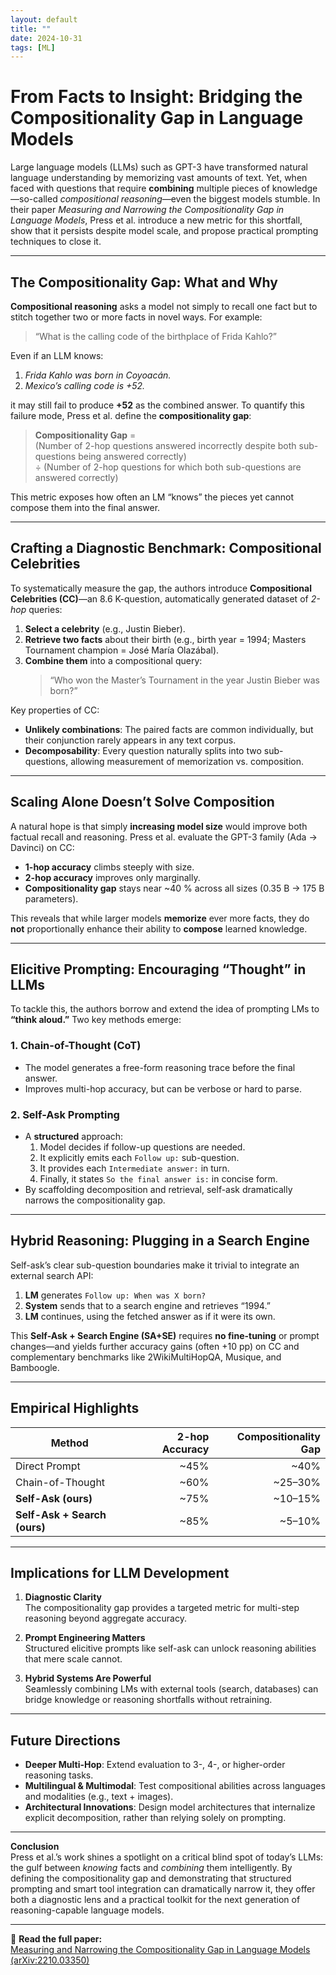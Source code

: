 ```yaml
---
layout: default
title: ""
date: 2024-10-31
tags: [ML]
---
```


# From Facts to Insight: Bridging the Compositionality Gap in Language Models

Large language models (LLMs) such as GPT-3 have transformed natural language understanding by memorizing vast amounts of text. Yet, when faced with questions that require **combining** multiple pieces 
of knowledge—so-called *compositional reasoning*—even the biggest models stumble. In their paper *Measuring and Narrowing the Compositionality Gap in Language Models*, Press et al. introduce a new metric
for this shortfall, show that it persists despite model scale, and propose practical prompting techniques to close it.  

<!--more-->

---

## The Compositionality Gap: What and Why

**Compositional reasoning** asks a model not simply to recall one fact but to stitch together two or more facts in novel ways. For example:

> “What is the calling code of the birthplace of Frida Kahlo?”

Even if an LLM knows:  
1. *Frida Kahlo was born in Coyoacán.*  
2. *Mexico’s calling code is +52.*  

it may still fail to produce **+52** as the combined answer. To quantify this failure mode, Press et al. define the **compositionality gap**:

> **Compositionality Gap** =  
> (Number of 2-hop questions answered incorrectly despite both sub-questions being answered correctly)  
> ÷ (Number of 2-hop questions for which both sub-questions are answered correctly)

This metric exposes how often an LM “knows” the pieces yet cannot compose them into the final answer.

---

## Crafting a Diagnostic Benchmark: Compositional Celebrities

To systematically measure the gap, the authors introduce **Compositional Celebrities (CC)**—an 8.6 K-question, automatically generated dataset of *2-hop* queries:

1. **Select a celebrity** (e.g., Justin Bieber).  
2. **Retrieve two facts** about their birth (e.g., birth year = 1994; Masters Tournament champion = José María Olazábal).  
3. **Combine them** into a compositional query:  
   > “Who won the Master’s Tournament in the year Justin Bieber was born?”

Key properties of CC:

- **Unlikely combinations**: The paired facts are common individually, but their conjunction rarely appears in any text corpus.  
- **Decomposability**: Every question naturally splits into two sub-questions, allowing measurement of memorization vs. composition.

---

## Scaling Alone Doesn’t Solve Composition

A natural hope is that simply **increasing model size** would improve both factual recall and reasoning. Press et al. evaluate the GPT-3 family (Ada → Davinci) on CC:

- **1-hop accuracy** climbs steeply with size.  
- **2-hop accuracy** improves only marginally.  
- **Compositionality gap** stays near ~40 % across all sizes (0.35 B → 175 B parameters).

This reveals that while larger models **memorize** ever more facts, they do **not** proportionally enhance their ability to **compose** learned knowledge.

---

## Elicitive Prompting: Encouraging “Thought” in LLMs

To tackle this, the authors borrow and extend the idea of prompting LMs to **“think aloud.”** Two key methods emerge:

### 1. Chain-of-Thought (CoT)
- The model generates a free-form reasoning trace before the final answer.  
- Improves multi-hop accuracy, but can be verbose or hard to parse.

### 2. Self-Ask Prompting
- A **structured** approach:
  1. Model decides if follow-up questions are needed.  
  2. It explicitly emits each `Follow up:` sub-question.  
  3. It provides each `Intermediate answer:` in turn.  
  4. Finally, it states `So the final answer is:` in concise form.
- By scaffolding decomposition and retrieval, self-ask dramatically narrows the compositionality gap.

---

## Hybrid Reasoning: Plugging in a Search Engine

Self-ask’s clear sub-question boundaries make it trivial to integrate an external search API:

1. **LM** generates `Follow up: When was X born?`  
2. **System** sends that to a search engine and retrieves “1994.”  
3. **LM** continues, using the fetched answer as if it were its own.  

This **Self-Ask + Search Engine (SA+SE)** requires **no fine-tuning** or prompt changes—and yields further accuracy gains (often +10 pp) on CC and complementary benchmarks like 2WikiMultiHopQA, Musique, and Bamboogle.

---

## Empirical Highlights

| Method                       | 2-hop Accuracy | Compositionality Gap |
|------------------------------|---------------:|--------------------:|
| Direct Prompt                |           ~45% |               ~40%  |
| Chain-of-Thought             |           ~60% |             ~25–30%  |
| **Self-Ask (ours)**          |           ~75% |             ~10–15%  |
| **Self-Ask + Search (ours)** |           ~85% |              ~5–10%  |

---

## Implications for LLM Development

1. **Diagnostic Clarity**  
   The compositionality gap provides a targeted metric for multi-step reasoning beyond aggregate accuracy.

2. **Prompt Engineering Matters**  
   Structured elicitive prompts like self-ask can unlock reasoning abilities that mere scale cannot.

3. **Hybrid Systems Are Powerful**  
   Seamlessly combining LMs with external tools (search, databases) can bridge knowledge or reasoning shortfalls without retraining.

---

## Future Directions

- **Deeper Multi-Hop**: Extend evaluation to 3-, 4-, or higher-order reasoning tasks.  
- **Multilingual & Multimodal**: Test compositional abilities across languages and modalities (e.g., text + images).  
- **Architectural Innovations**: Design model architectures that internalize explicit decomposition, rather than relying solely on prompting.

---

**Conclusion**  
Press et al.’s work shines a spotlight on a critical blind spot of today’s LLMs: the gulf between *knowing* facts and *combining* them intelligently. By defining the compositionality gap and demonstrating that structured prompting and smart tool integration can dramatically narrow it, they offer both a diagnostic lens and a practical toolkit for the next generation of reasoning-capable language models.

---

🔗 **Read the full paper:**  
[Measuring and Narrowing the Compositionality Gap in Language Models (arXiv:2210.03350)](https://arxiv.org/abs/2210.03350)
